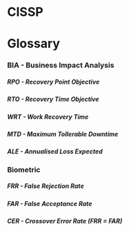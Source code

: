 
# CISSP
# Glossary

### BIA - Business Impact Analysis
##### RPO - Recovery Point Objective
##### RTO - Recovery Time Objective
##### WRT - Work Recovery Time
##### MTD - Maximum Tollerable Downtime
##### ALE - Annualised Loss Expected

### Biometric
##### FRR - False Rejection Rate
##### FAR - False Acceptance Rate
##### CER - Crossover Error Rate (FRR = FAR)
